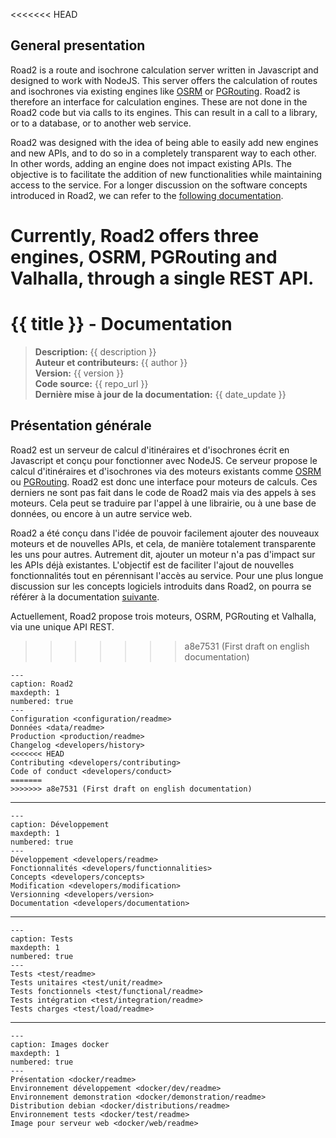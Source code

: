 <<<<<<< HEAD
## General presentation

Road2 is a route and isochrone calculation server written in Javascript and designed to work with NodeJS. This server offers the calculation of routes and isochrones via existing engines like [OSRM](https://github.com/Project-OSRM/osrm-backend) or [PGRouting](https://pgrouting.org/ ). Road2 is therefore an interface for calculation engines. These are not done in the Road2 code but via calls to its engines. This can result in a call to a library, or to a database, or to another web service.

Road2 was designed with the idea of being able to easily add new engines and new APIs, and to do so in a completely transparent way to each other. In other words, adding an engine does not impact existing APIs. The objective is to facilitate the addition of new functionalities while maintaining access to the service. For a longer discussion on the software concepts introduced in Road2, we can refer to the [following documentation](./developers/concepts.md).

Currently, Road2 offers three engines, OSRM, PGRouting and Valhalla, through a single REST API.
=======
# {{ title }} - Documentation

> **Description:** {{ description }}  
> **Auteur et contributeurs:** {{ author }}  
> **Version:** {{ version }}  
> **Code source:** {{ repo_url }}  
> **Dernière mise à jour de la documentation:** {{ date_update }}

## Présentation générale 

Road2 est un serveur de calcul d'itinéraires et d'isochrones écrit en Javascript et conçu pour fonctionner avec NodeJS. Ce serveur propose le calcul d'itinéraires et d'isochrones via des moteurs existants comme [OSRM](https://github.com/Project-OSRM/osrm-backend) ou [PGRouting](https://pgrouting.org/). Road2 est donc une interface pour moteurs de calculs. Ces derniers ne sont pas fait dans le code de Road2 mais via des appels à ses moteurs. Cela peut se traduire par l'appel à une librairie, ou à une base de données, ou encore à un autre service web. 

Road2 a été conçu dans l'idée de pouvoir facilement ajouter des nouveaux moteurs et de nouvelles APIs, et cela, de manière totalement transparente les uns pour autres. Autrement dit, ajouter un moteur n'a pas d'impact sur les APIs déjà existantes. L'objectif est de faciliter l'ajout de nouvelles fonctionnalités tout en pérennisant l'accès au service. Pour une plus longue discussion sur les concepts logiciels introduits dans Road2, on pourra se référer à la documentation [suivante](./developers/concepts.md).

Actuellement, Road2 propose trois moteurs, OSRM, PGRouting et Valhalla, via une unique API REST. 

>>>>>>> a8e7531 (First draft on english documentation)

```{toctree}
---
caption: Road2
maxdepth: 1
numbered: true
---
Configuration <configuration/readme>
Données <data/readme>
Production <production/readme>
Changelog <developers/history>
<<<<<<< HEAD
Contributing <developers/contributing>
Code of conduct <developers/conduct>
=======
>>>>>>> a8e7531 (First draft on english documentation)
```

----

```{toctree}
---
caption: Développement
maxdepth: 1
numbered: true
---
Développement <developers/readme>
Fonctionnalités <developers/functionnalities>
Concepts <developers/concepts>
Modification <developers/modification>
Versionning <developers/version>
Documentation <developers/documentation>
```

----

```{toctree}
---
caption: Tests
maxdepth: 1
numbered: true
---
Tests <test/readme>
Tests unitaires <test/unit/readme>
Tests fonctionnels <test/functional/readme>
Tests intégration <test/integration/readme>
Tests charges <test/load/readme>
```

----

```{toctree}
---
caption: Images docker
maxdepth: 1
numbered: true
---
Présentation <docker/readme>
Environnement développement <docker/dev/readme>
Environnement demonstration <docker/demonstration/readme>
Distribution debian <docker/distributions/readme>
Environnement tests <docker/test/readme>
Image pour serveur web <docker/web/readme>
```
